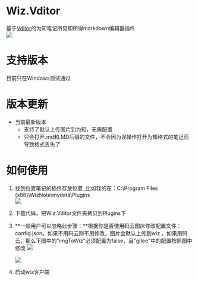 # Wiz.Vditor
基于[Vditor](https://github.com/Vanessa219/vditor)的为知笔记所见即所得markdown编辑器插件   
![](https://gitee.com/WolfMoss/IMG/raw/master/img/1611308635.8018122.png)


# 支持版本
目前只在Windows测试通过
# 版本更新

- 当前最新版本
  - 支持了默认上传图片到为知，无需配置
  - 只会打开.md和.MD后缀的文件，不会因为误操作打开为知格式的笔记而导致格式丢失了

# 如何使用

1. 找到位置笔记的插件存放位置   ,比如我的在：C:\Program Files (x86)\WizNote\mydata\Plugins   
       ![](https://gitee.com/WolfMoss/IMG/raw/master/img/1601357836.8120499.png)     

2. 下载代码，把Wiz.Vditor文件夹拷贝到Plugins下     

3. **一般用户可以忽略此步骤：**根据你是否使用码云图床修改配置文件：config.json。如果不用码云则不用修改，图片会默认上传到wiz 。如果用码云，那么下图中的"imgToWiz"必须配置为false，且"gitee"中的配置按照图中修改
    ![](https://gitee.com/WolfMoss/IMG/raw/master/img/202102/08/154912-496172.png)  

  

    ![](https://gitee.com/WolfMoss/IMG/raw/master/img/1601358148.1485379.png)

4. 启动wiz客户端
